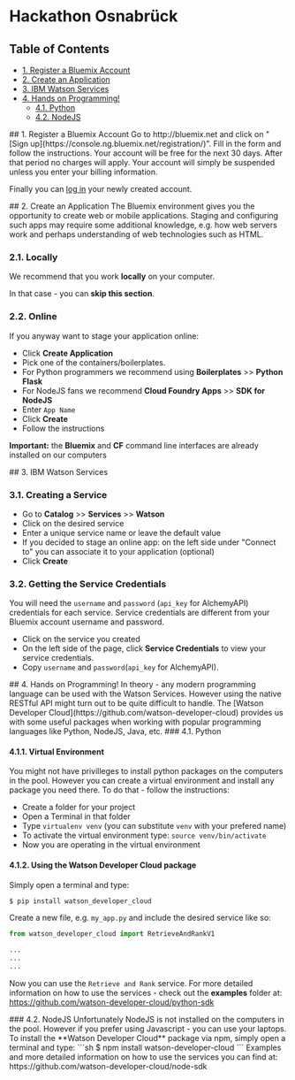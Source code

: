 # Hackathon Osnabrück

## Table of Contents
  * [1. Register a Bluemix Account](#bluemixlogin)
  * [2. Create an Application](#createapp)
  * [3. IBM Watson Services](#services)
  * [4. Hands on Programming!](#programming)
    * [4.1. Python](#python)
    * [4.2. NodeJS](#nodejs)


<a name="bluemixlogin" />
## 1. Register a Bluemix Account
Go to http://bluemix.net and click on "[Sign up](https://console.ng.bluemix.net/registration/)". Fill in the form and follow the instructions. Your account will be free for the next 30 days. After that period no charges will apply. Your account will simply be suspended unless you enter your billing information.

Finally you can [log in](https://idaas.iam.ibm.com/) your newly created account.


<a name="createapp" />
## 2. Create an Application
The Bluemix environment gives you the opportunity to create web or mobile applications. Staging and configuring such apps may require some additional knowledge, e.g. how web servers work and perhaps understanding of web technologies such as HTML.

### 2.1. Locally
We recommend that you work **locally** on your computer.

In that case - you can **skip this section**.

### 2.2. Online
If you anyway want to stage your application online:
  - Click **Create Application**
  - Pick one of the containers/boilerplates.
   - For Python programmers we recommend using **Boilerplates** >> **Python Flask**
   - For NodeJS fans we recommend **Cloud Foundry Apps** >> **SDK for NodeJS**
  - Enter `App Name`
  - Click **Create**
  - Follow the instructions

**Important:** the **Bluemix** and **CF** command line interfaces are already installed on our computers


<a name="services" />
## 3. IBM Watson Services

### 3.1. Creating a Service
- Go to **Catalog** >> **Services** >> **Watson**
- Click on the desired service
- Enter a unique service name or leave the default value
- If you decided to stage an online app: on the left side under "Connect to" you can associate it to your application (optional)
- Click **Create**

### 3.2. Getting the Service Credentials
You will need the `username` and `password` (`api_key` for AlchemyAPI) credentials for each service. Service credentials are different from your Bluemix account username and password.

- Click on the service you created
- On the left side of the page, click **Service Credentials** to view your service credentials.
- Copy `username` and `password`(`api_key` for AlchemyAPI).

<a name="programming" />
## 4. Hands on Programming!
In theory - any modern programming language can be used with the Watson Services. However using the native RESTful API might turn out to be quite difficult to handle. The [Watson Developer Cloud](https://github.com/watson-developer-cloud) provides us with some useful packages when working with popular programming languages like Python, NodeJS, Java, etc.

<a name="python" />
### 4.1. Python

#### 4.1.1. Virtual Environment
You might not have privilleges to install python packages on the computers in the pool. However you can create a virtual environment and install any package you need there. To do that - follow the instructions:
- Create a folder for your project
- Open a Terminal in that folder
- Type `virtualenv venv` (you can substitute `venv` with your prefered name)
- To activate the virtual environment type: `source venv/bin/activate`
- Now you are operating in the virtual environment

#### 4.1.2. Using the Watson Developer Cloud package
Simply open a terminal and type:
```sh
$ pip install watson_developer_cloud
```

Create a new file, e.g. `my_app.py` and include the desired service like so:
```python
from watson_developer_cloud import RetrieveAndRankV1

...
...
...
```

Now you can use the `Retrieve and Rank` service. For more detailed information on how to use the services - check out the **examples** folder at: https://github.com/watson-developer-cloud/python-sdk

<a name="nodejs" />
### 4.2. NodeJS
Unfortunately NodeJS is not installed on the computers in the pool. However if you prefer using Javascript - you can use your laptops. To install the **Watson Developer Cloud** package via npm, simply open a terminal and type:
```sh
$ npm install watson-developer-cloud
```
Examples and more detailed information on how to use the services you can find at: https://github.com/watson-developer-cloud/node-sdk
